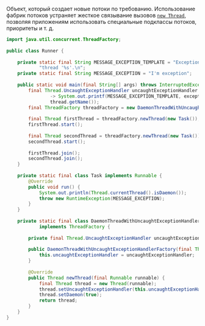 Объект, который создает новые потоки по требованию. Использование фабрик потоков устраняет жесткое связывание вызовов [`new Thread`](https://docs-oracle-com.translate.goog/javase/8/docs/api/java/lang/Thread.html?_x_tr_sl=auto&_x_tr_tl=ru&_x_tr_hl=ru#Thread-java.lang.Runnable-), позволяя приложениям использовать специальные подклассы потоков, приоритеты и т. д.

```java
import java.util.concurrent.ThreadFactory;  
  
public class Runner {  
  
    private static final String MESSAGE_EXCEPTION_TEMPLATE = "Exception was thrown with message '%s' in " +  
            "thread '%s'.\n";  
    private static final String MESSAGE_EXCEPTION = "I'm exception";  
  
    public static void main(final String[] args) throws InterruptedException {  
        final Thread.UncaughtExceptionHandler uncaughtExceptionHandler = (thread, exception)  
                -> System.out.printf(MESSAGE_EXCEPTION_TEMPLATE, exception.getMessage(),  
                thread.getName());  
        final ThreadFactory threadFactory = new DaemonThreadWithUncaughtExceptionHandlerFactory(uncaughtExceptionHandler);  
  
        final Thread firstThread = threadFactory.newThread(new Task());  
        firstThread.start();  
  
        final Thread secondThread = threadFactory.newThread(new Task());  
        secondThread.start();  
  
        firstThread.join();  
        secondThread.join();  
    }  
  
    private static final class Task implements Runnable {  
        @Override  
        public void run() {  
            System.out.println(Thread.currentThread().isDaemon());  
            throw new RuntimeException(MESSAGE_EXCEPTION);  
        }  
    }  
  
    private static final class DaemonThreadWithUncaughtExceptionHandlerFactory  
            implements ThreadFactory {  
  
        private final Thread.UncaughtExceptionHandler uncaughtExceptionHandler;  
  
        public DaemonThreadWithUncaughtExceptionHandlerFactory(final Thread.UncaughtExceptionHandler uncaughtExceptionHandler) {  
            this.uncaughtExceptionHandler = uncaughtExceptionHandler;  
        }  
  
        @Override  
        public Thread newThread(final Runnable runnable) {  
            final Thread thread = new Thread(runnable);  
            thread.setUncaughtExceptionHandler(this.uncaughtExceptionHandler);  
            thread.setDaemon(true);  
            return thread;  
        }  
    }  
}
```